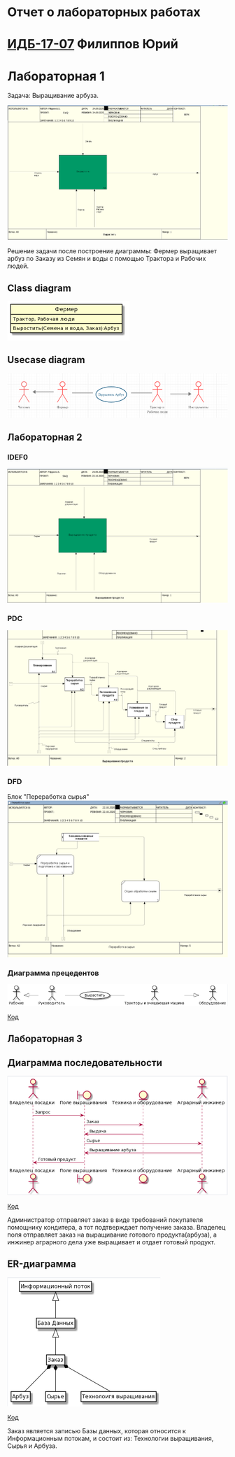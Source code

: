 # Отчет о лабораторных работах
# [ИДБ-17-07](https://github.com/stankin/design-part-1/wiki/List-IDB-17-07) Филиппов Юрий

# Лабораторная 1

Задача: Выращивание арбуза.

![pic](https://github.com/monpase007/laba.github.io/blob/master/laba/6%D0%BE%D1%82%D0%B2%D0%B5%D1%82%D0%BE%D0%B2.png?raw=true)

Решение задачи после построение диаграммы: Фермер выращивает арбуз по Заказу из Семян и воды с помощью Трактора и Рабочих людей.

## Class diagram

![none](https://github.com/monpase007/laba.github.io/blob/master/laba/%D0%B4%D0%B8%D0%B0%D0%B3%D1%80%D0%B0%D0%BC%D0%BC%D0%B0%D0%9A%D0%BB%D0%B0%D1%81%D1%81%D0%BE%D0%B2.png?raw=true)

## Usecase diagram

![](https://github.com/monpase007/laba.github.io/blob/master/laba/uscase.png?raw=true)

## Лабораторная 2

### IDEF0

![none](https://github.com/monpase007/laba.github.io/blob/master/laba2/IDEF0.png)

### PDC

![none](https://github.com/monpase007/laba.github.io/blob/master/laba2/PDC.png)

### DFD

Блок "Переработка сырья"
![none](https://github.com/monpase007/laba.github.io/blob/master/laba2/DFD.png)


### Диаграмма прецедентов

![none](https://github.com/monpase007/laba.github.io/blob/master/laba2/%D0%94%D0%B8%D0%B0%D0%B3%D1%80%D0%B0%D0%BC%D0%BC%D0%B0%20%D0%BF%D1%80%D0%B5%D1%86%D0%B5%D0%B4%D0%B5%D0%BD%D1%82%D0%BE%D0%B2.png)

[Код](https://github.com/monpase007/laba.github.io/blob/master/laba2/code.txt)

## Лабораторная 3

## Диаграмма последовательности

![none](https://github.com/monpase007/laba.github.io/blob/master/laba3/Screenshot_2.png)

[Код](https://github.com/monpase007/laba.github.io/blob/master/laba3/text1.txt)

Администратор отправляет заказ в виде требований покупателя помощнику кондитера, а тот подтверждает получение заказа.
Владелец поля отправляет заказ на выращивание готового продукта(арбуза), а инжинер аграрного дела уже выращивает и отдает готовый продукт.
## ER-диаграмма

![none](https://github.com/monpase007/laba.github.io/blob/master/laba3/Screenshot_1.png)

[Код](https://github.com/monpase007/laba.github.io/blob/master/laba3/text2.txt)

Заказ является записью Базы данных, которая относится к Информационным потокам, и состоит из: Технологии выращивания, Сырья и Арбуза.
